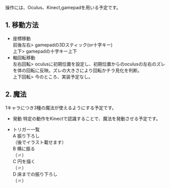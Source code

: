 操作には、Oculus、Kinect,gamepadを用いる予定です。
## 1. 移動方法
* 座標移動  
前後左右> gamepadの3Dスティック(or十字キー)  
上下> gamepadの十字キー上下
* 軸回転移動  
左右回転> oculusに初期位置を設定し、初期位置からのoculusの左右のズレを体の回転に反映。ズレの大きさにより回転かチラ見化を判断。  
上下回転> 今のところ、実装予定なし。  

## 2. 魔法
1キャラにつき3種の魔法が使えるようにする予定です。  
* 発動
特定の動作をKinectで認識することで、魔法を発動させる予定です。

* トリガー一覧  
A 振り下ろし  
（後でイラスト載せます）  
B 横に振る  
（〃）  
C 円を描く  
（〃）  
D 床までの振り下ろし  
（〃）  

